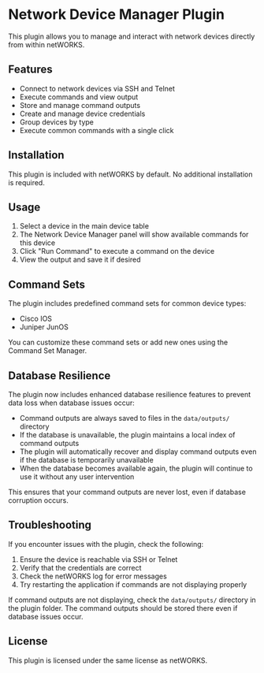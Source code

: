 # Network Device Manager Plugin

This plugin allows you to manage and interact with network devices directly from within netWORKS.

## Features

- Connect to network devices via SSH and Telnet
- Execute commands and view output
- Store and manage command outputs
- Create and manage device credentials
- Group devices by type
- Execute common commands with a single click

## Installation

This plugin is included with netWORKS by default. No additional installation is required.

## Usage

1. Select a device in the main device table
2. The Network Device Manager panel will show available commands for this device
3. Click "Run Command" to execute a command on the device
4. View the output and save it if desired

## Command Sets

The plugin includes predefined command sets for common device types:

- Cisco IOS
- Juniper JunOS

You can customize these command sets or add new ones using the Command Set Manager.

## Database Resilience

The plugin now includes enhanced database resilience features to prevent data loss when database issues occur:

- Command outputs are always saved to files in the `data/outputs/` directory
- If the database is unavailable, the plugin maintains a local index of command outputs
- The plugin will automatically recover and display command outputs even if the database is temporarily unavailable
- When the database becomes available again, the plugin will continue to use it without any user intervention

This ensures that your command outputs are never lost, even if database corruption occurs.

## Troubleshooting

If you encounter issues with the plugin, check the following:

1. Ensure the device is reachable via SSH or Telnet
2. Verify that the credentials are correct
3. Check the netWORKS log for error messages
4. Try restarting the application if commands are not displaying properly

If command outputs are not displaying, check the `data/outputs/` directory in the plugin folder. The command outputs should be stored there even if database issues occur.

## License

This plugin is licensed under the same license as netWORKS. 